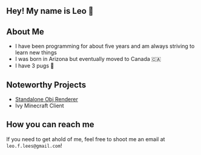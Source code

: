## Hey! My name is Leo 👋

## About Me
- I have been programming for about five years and am always striving to learn new things 
- I was born in Arizona but eventually moved to Canada 🇨🇦 
- I have 3 pugs 🐶

## Noteworthy Projects
* [Standalone Obj Renderer](https://github.com/LeoL6/Obj-Renderer)
* Ivy Minecraft Client

## How you can reach me
If you need to get ahold of me, feel free to shoot me an email at `leo.f.lees@gmail.com`!

<!--
**LeoL6/LeoL6** is a ✨ _special_ ✨ repository because its `README.md` (this file) appears on your GitHub profile.

Here are some ideas to get you started:

- 🔭 I’m currently working on ...
- 🌱 I’m currently learning ...
- 👯 I’m looking to collaborate on ...
- 🤔 I’m looking for help with ...
- 💬 Ask me about ...
- 📫 How to reach me: ...
- 😄 Pronouns: ...
- ⚡ Fun fact: ...
-->
